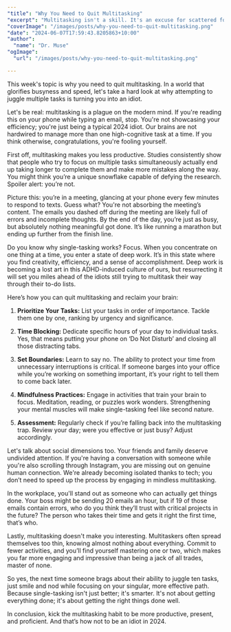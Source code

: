 ```yaml
---
"title": "Why You Need to Quit Multitasking"
"excerpt": "Multitasking isn't a skill. It's an excuse for scattered focus and mediocrity."
"coverImage": "/images/posts/why-you-need-to-quit-multitasking.png"
"date": "2024-06-07T17:59:43.8205863+10:00"
"author":
  "name": "Dr. Muse"
"ogImage":
  "url": "/images/posts/why-you-need-to-quit-multitasking.png"

---
```


This week's topic is why you need to quit multitasking. In a world that glorifies busyness and speed, let's take a hard look at why attempting to juggle multiple tasks is turning you into an idiot.

Let's be real: multitasking is a plague on the modern mind. If you're reading this on your phone while typing an email, stop. You're not showcasing your efficiency; you're just being a typical 2024 idiot. Our brains are not hardwired to manage more than one high-cognitive task at a time. If you think otherwise, congratulations, you're fooling yourself.

First off, multitasking makes you less productive. Studies consistently show that people who try to focus on multiple tasks simultaneously actually end up taking longer to complete them and make more mistakes along the way. You might think you’re a unique snowflake capable of defying the research. Spoiler alert: you’re not.

Picture this: you’re in a meeting, glancing at your phone every few minutes to respond to texts. Guess what? You're not absorbing the meeting’s content. The emails you dashed off during the meeting are likely full of errors and incomplete thoughts. By the end of the day, you’re just as busy, but absolutely nothing meaningful got done. It’s like running a marathon but ending up further from the finish line.

Do you know why single-tasking works? Focus. When you concentrate on one thing at a time, you enter a state of deep work. It’s in this state where you find creativity, efficiency, and a sense of accomplishment. Deep work is becoming a lost art in this ADHD-induced culture of ours, but resurrecting it will set you miles ahead of the idiots still trying to multitask their way through their to-do lists.

Here’s how you can quit multitasking and reclaim your brain:

1. **Prioritize Your Tasks:** List your tasks in order of importance. Tackle them one by one, ranking by urgency and significance. 

2. **Time Blocking:** Dedicate specific hours of your day to individual tasks. Yes, that means putting your phone on ‘Do Not Disturb’ and closing all those distracting tabs.

3. **Set Boundaries:** Learn to say no. The ability to protect your time from unnecessary interruptions is critical. If someone barges into your office while you’re working on something important, it’s your right to tell them to come back later.

4. **Mindfulness Practices:** Engage in activities that train your brain to focus. Meditation, reading, or puzzles work wonders. Strengthening your mental muscles will make single-tasking feel like second nature.
 
5. **Assessment:** Regularly check if you’re falling back into the multitasking trap. Review your day; were you effective or just busy? Adjust accordingly.

Let's talk about social dimensions too. Your friends and family deserve undivided attention. If you're having a conversation with someone while you're also scrolling through Instagram, you are missing out on genuine human connection. We're already becoming isolated thanks to tech; you don’t need to speed up the process by engaging in mindless multitasking.

In the workplace, you'll stand out as someone who can actually get things done. Your boss might be sending 20 emails an hour, but if 19 of those emails contain errors, who do you think they’ll trust with critical projects in the future? The person who takes their time and gets it right the first time, that’s who.

Lastly, multitasking doesn't make you interesting. Multitaskers often spread themselves too thin, knowing almost nothing about everything. Commit to fewer activities, and you’ll find yourself mastering one or two, which makes you far more engaging and impressive than being a jack of all trades, master of none.

So yes, the next time someone brags about their ability to juggle ten tasks, just smile and nod while focusing on your singular, more effective path. Because single-tasking isn't just better; it's smarter. It's not about getting everything done; it's about getting the right things done well.

In conclusion, kick the multitasking habit to be more productive, present, and proficient. And that’s how not to be an idiot in 2024.